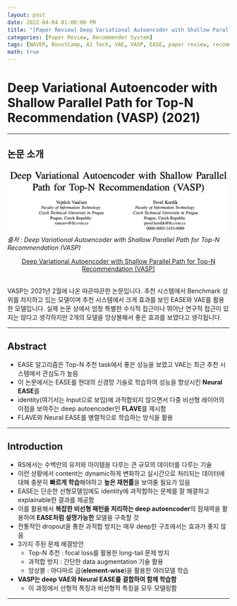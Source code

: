 ```yaml
---
layout: post
date: 2022-04-04 01:00:00 PM
title: "[Paper Review] Deep Variational Autoencoder with Shallow Parallel Path for Top-N Recommendation (VASP)"
categories: [Paper Review, Recommender System]
tags: [NAVER, BoostCamp, AI Tech, VAE, VASP, EASE, paper review, recommender system]
math: true
---
```


# Deep Variational Autoencoder with Shallow Parallel Path for Top-N Recommendation (VASP) (2021)

---

## 논문 소개

![](/image/paper/vasp1.png)*출처 : Deep Variational Autoencoder with Shallow Parallel Path for Top-N Recommendation (VASP)*

<center>
<a href="https://arxiv.org/abs/2102.05774"><bold>Deep Variational Autoencoder with Shallow Parallel Path for Top-N Recommendation (VASP)</bold></a>
</center><br>

VASP는 2021년 2월에 나온 따끈따끈한 논문입니다. 추천 시스템에서 Benchmark 상위를 차지하고 있는 모델이며 추천 시스템에서 크게 효과를 보인 EASE와 VAE를 활용한 모델입니다. 실제 논문 상에서 엄청 특별한 수식적 접근이나 뛰어난 연구적 접근이 있지는 않다고 생각하지만 2개의 모델을 앙상블해서 좋은 효과를 보였다고 생각됩니다.

---

## Abstract

- EASE 알고리즘은 Top-N 추천 task에서 좋은 성능을 보였고 VAE는 최근 추천 시스템에서 관심도가 높음
- 이 논문에서는 EASE를 현대의 신경망 기술로 학습하여 성능을 향상시킨 **Neural EASE**를 
- identity(여기서는 Input으로 보임)에 과적합되지 않으면서 다중 비선형 레이어의 이점을 보여주는 deep autoencoder인 **FLAVE**를 제시함
- FLAVE와 Neural EASE를 병렬적으로 학습하는 방식을 활용

---

## Introduction

- RS에서는 수백만의 유저와 아이템을 다루는 큰 규모의 데이터를 다루는 기술
- 이런 상황에서 content는 dynamic하게 변화하고 실시간으로 처리되는 데이터에 대해 충분히 **빠르게 학습**해야하고 **높은 재현률**을 보여줄 필요가 있음
- EASE는 단순한 선형모델임에도 identity에 과적합하는 문제를 잘 해결하고 explainable한 결과를 제공함
- 이를 활용해서 **복잡한 비선형 패턴을 처리하는 deep autoencoder**의 잠재력을 활용하며 **EASE처럼 설명가능한** 모델을 구축할 것
- 전통적인 dropout을 통한 과적합 방지는 매우 deep한 구조에서는 효과가 좋지 않음
- 3가지 주된 문제 해결방안
  - Top-N 추천 : focal loss를 활용한 long-tail 문제 방지
  - 과적합 방지 : 간단한 data augmentation 기술 활용
  - 앙상블 : 아다마르 곱(**element-wise**)을 활용한 여러모델 학습
- **VASP는 deep VAE와 Neural EASE를 결합하여 함께 학습함**
  - 이 과정에서 선형적 특징과 비선형적 특징을 모두 모델링함

---

